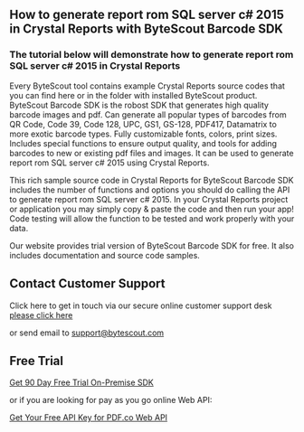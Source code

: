## How to generate report rom SQL server c# 2015 in Crystal Reports with ByteScout Barcode SDK

### The tutorial below will demonstrate how to generate report rom SQL server c# 2015 in Crystal Reports

Every ByteScout tool contains example Crystal Reports source codes that you can find here or in the folder with installed ByteScout product. ByteScout Barcode SDK is the robost SDK that generates high quality barcode images and pdf. Can generate all popular types of barcodes from QR Code, Code 39, Code 128, UPC, GS1, GS-128, PDF417, Datamatrix to more exotic barcode types. Fully customizable fonts, colors, print sizes. Includes special functions to ensure output quality, and tools for adding barcodes to new or existing pdf files and images. It can be used to generate report rom SQL server c# 2015 using Crystal Reports.

This rich sample source code in Crystal Reports for ByteScout Barcode SDK includes the number of functions and options you should do calling the API to generate report rom SQL server c# 2015. In your Crystal Reports project or application you may simply copy & paste the code and then run your app! Code testing will allow the function to be tested and work properly with your data.

Our website provides trial version of ByteScout Barcode SDK for free. It also includes documentation and source code samples.

## Contact Customer Support

Click here to get in touch via our secure online customer support desk [please click here](https://bytescout.zendesk.com/hc/en-us/requests/new?subject=ByteScout%20Barcode%20SDK%20Question)

or send email to [support@bytescout.com](mailto:support@bytescout.com?subject=ByteScout%20Barcode%20SDK%20Question) 

## Free Trial

[Get 90 Day Free Trial On-Premise SDK](https://bytescout.com/download/web-installer?utm_source=github-readme)

or if you are looking for pay as you go online Web API:

[Get Your Free API Key for PDF.co Web API](https://pdf.co/documentation/api?utm_source=github-readme)
